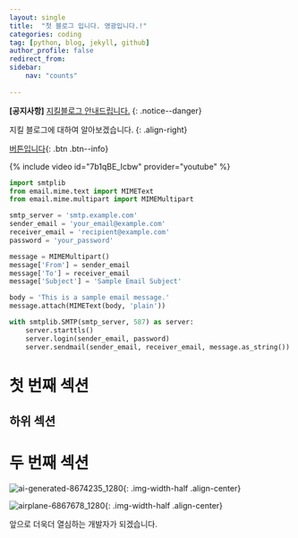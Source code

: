 ```yaml
---
layout: single
title:  "첫 블로그 입니다. 영광입니다.!"
categories: coding
tag: [python, blog, jekyll, github]
author_profile: false
redirect_from:
sidebar:
    nav: "counts"
  
---
```



**[공지사항]** [지킬블로그 안내드립니다.](https://mmistakes.github.io/minimal-mistakes/docs/quick-start-guide/)
{: .notice--danger}

지킬 블로그에 대하여 알아보겠습니다.
{: .align-right}   
<!-- 오른쪽정렬 -->
[버튼입니다](https://google.com){: .btn .btn--info}

{% include video id="7b1qBE_Icbw" provider="youtube" %}

```python
import smtplib
from email.mime.text import MIMEText
from email.mime.multipart import MIMEMultipart

smtp_server = 'smtp.example.com'
sender_email = 'your_email@example.com'
receiver_email = 'recipient@example.com'
password = 'your_password'

message = MIMEMultipart()
message['From'] = sender_email
message['To'] = receiver_email
message['Subject'] = 'Sample Email Subject'

body = 'This is a sample email message.'
message.attach(MIMEText(body, 'plain'))

with smtplib.SMTP(smtp_server, 587) as server:
    server.starttls()
    server.login(sender_email, password)
    server.sendmail(sender_email, receiver_email, message.as_string())
```


# 첫 번째 섹션

## 하위 섹션

# 두 번째 섹션


<!--sass 폴더에서 minimal에 _utilities.scss 파일 ㅇ-->
![ai-generated-8674235_1280]({{site.url}}/images/2024-04-16-first/ai-generated-8674235_1280.png){: .img-width-half .align-center}








![airplane-6867678_1280]({{site.url}}/images/2024-04-16-first/airplane-6867678_1280.jpg){: .img-width-half .align-center}




앞으로 더욱더 열심하는 개발자가 되겠습니다.
